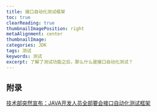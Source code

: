 ```yaml
---
title: 接口自动化测试框架
toc: true
clearReading: true
thumbnailImagePosition: right
metaAlignment: center
thumbnailImage:
categories: JDK
tags: 测试
keywords: 测试
excerpt: 了解了测试功能之后，那么什么是接口自动化测试？
---
```


## 附录

[技术部突然宣布：JAVA开发人员全部要会接口自动化测试框架](https://juejin.cn/post/6844904063868338184)